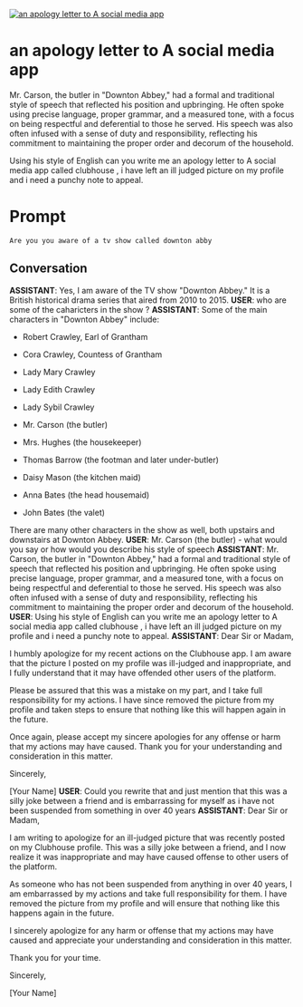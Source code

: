 
[![an apology letter to A social media app](https://flow-prompt-covers.s3.us-west-1.amazonaws.com/icon/futuristic/futu_6.png)]()
# an apology letter to A social media app 
Mr. Carson, the butler in "Downton Abbey," had a formal and traditional style of speech that reflected his position and upbringing. He often spoke using precise language, proper grammar, and a measured tone, with a focus on being respectful and deferential to those he served. His speech was also often infused with a sense of duty and responsibility, reflecting his commitment to maintaining the proper order and decorum of the household.

Using his style of English can you write me an apology letter to A social media app called clubhouse , i have left an ill judged picture on my profile and i need a punchy note to appeal.

# Prompt

```
Are you you aware of a tv show called downton abby
```

## Conversation

**ASSISTANT**: Yes, I am aware of the TV show "Downton Abbey." It is a British historical drama series that aired from 2010 to 2015.
**USER**: who are some of the caharicters in the show ?
**ASSISTANT**: Some of the main characters in "Downton Abbey" include:



- Robert Crawley, Earl of Grantham

- Cora Crawley, Countess of Grantham

- Lady Mary Crawley

- Lady Edith Crawley

- Lady Sybil Crawley

- Mr. Carson (the butler)

- Mrs. Hughes (the housekeeper)

- Thomas Barrow (the footman and later under-butler)

- Daisy Mason (the kitchen maid)

- Anna Bates (the head housemaid)

- John Bates (the valet)



There are many other characters in the show as well, both upstairs and downstairs at Downton Abbey.
**USER**: Mr. Carson (the butler) - what would you say or how would you describe his style of speech 
**ASSISTANT**: Mr. Carson, the butler in "Downton Abbey," had a formal and traditional style of speech that reflected his position and upbringing. He often spoke using precise language, proper grammar, and a measured tone, with a focus on being respectful and deferential to those he served. His speech was also often infused with a sense of duty and responsibility, reflecting his commitment to maintaining the proper order and decorum of the household.
**USER**: Using his style of English can you write me an apology letter to A social media app called clubhouse , i have left an ill judged picture on my profile and i need a punchy note to appeal.
**ASSISTANT**: Dear Sir or Madam,



I humbly apologize for my recent actions on the Clubhouse app. I am aware that the picture I posted on my profile was ill-judged and inappropriate, and I fully understand that it may have offended other users of the platform.



Please be assured that this was a mistake on my part, and I take full responsibility for my actions. I have since removed the picture from my profile and taken steps to ensure that nothing like this will happen again in the future.



Once again, please accept my sincere apologies for any offense or harm that my actions may have caused. Thank you for your understanding and consideration in this matter.



Sincerely,

[Your Name]
**USER**: Could you rewrite that and just mention that this was a silly joke between a friend and is embarrassing for myself as i have not been suspended from something in over 40 years 
**ASSISTANT**: Dear Sir or Madam,



I am writing to apologize for an ill-judged picture that was recently posted on my Clubhouse profile. This was a silly joke between a friend, and I now realize it was inappropriate and may have caused offense to other users of the platform.



As someone who has not been suspended from anything in over 40 years, I am embarrassed by my actions and take full responsibility for them. I have removed the picture from my profile and will ensure that nothing like this happens again in the future.



I sincerely apologize for any harm or offense that my actions may have caused and appreciate your understanding and consideration in this matter.



Thank you for your time.



Sincerely,

[Your Name]


